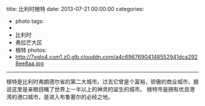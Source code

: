 title: 比利时根特
date: 2013-07-21 00:00:00
categories:
- photo
tags:
- 
- 比利时
- 弗拉芒大区
- 根特
photos:
- http://7xqlo4.com1.z0.glb.clouddn.com/a4c69676904148552941dca2928ee8aa.jpg
---

根特是比利时弗朗德尔省的第二大城市。过去它曾是个富裕，骄傲的商业城市，据说这里是亲眼目睹了世界上一半以上的神灵的诞生的城市。 根特市是拥有优良港湾的港口城市，是进入布鲁塞尔的必经之地。